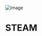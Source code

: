  ![image](https://github.com/Eljeferson/STEAM/assets/120071375/f068ab5d-7ca3-4752-b510-e4e588bac63f)

# STEAM
